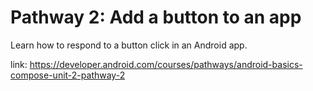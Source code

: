 # Pathway 2: Add a button to an app

Learn how to respond to a button click in an Android app.

link: https://developer.android.com/courses/pathways/android-basics-compose-unit-2-pathway-2
